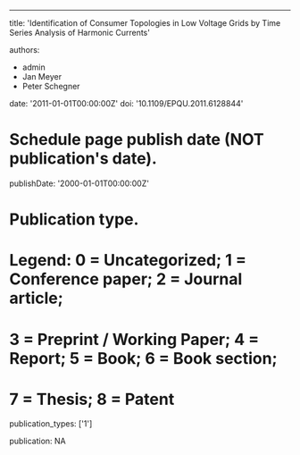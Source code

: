 ---
title: 'Identification of Consumer Topologies in Low Voltage Grids by Time Series Analysis of Harmonic Currents'

authors:
  - admin
  - Jan Meyer
  - Peter Schegner

date: '2011-01-01T00:00:00Z'
doi: '10.1109/EPQU.2011.6128844'

# Schedule page publish date (NOT publication's date).
publishDate: '2000-01-01T00:00:00Z'

# Publication type.
# Legend: 0 = Uncategorized; 1 = Conference paper; 2 = Journal article;
# 3 = Preprint / Working Paper; 4 = Report; 5 = Book; 6 = Book section;
# 7 = Thesis; 8 = Patent
publication_types: ['1']

publication: NA
